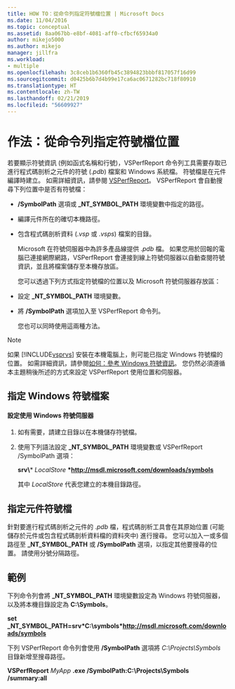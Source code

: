 ```yaml
---
title: HOW TO：從命令列指定符號檔位置 | Microsoft Docs
ms.date: 11/04/2016
ms.topic: conceptual
ms.assetid: 8aa067bb-e8bf-4081-aff0-cfbcf65934a0
author: mikejo5000
ms.author: mikejo
manager: jillfra
ms.workload:
- multiple
ms.openlocfilehash: 3c8ceb1b6360fb45c3894823bbbf817057f16d99
ms.sourcegitcommit: d0425b6b7d4b99e17ca6ac0671282bc718f80910
ms.translationtype: HT
ms.contentlocale: zh-TW
ms.lasthandoff: 02/21/2019
ms.locfileid: "56609927"
---
```

# <a name="how-to-specify-symbol-file-locations-from-the-command-line"></a>作法：從命令列指定符號檔位置
若要顯示符號資訊 (例如函式名稱和行號)，VSPerfReport 命令列工具需要存取已進行程式碼剖析之元件的符號 (.*pdb*) 檔案和 Windows 系統檔。 符號檔是在元件編譯時建立。 如需詳細資訊，請參閱 [VSPerfReport](../profiling/vsperfreport.md)。 VSPerfReport 會自動搜尋下列位置中是否有符號檔：

- **/SymbolPath** 選項或 **_NT_SYMBOL_PATH** 環境變數中指定的路徑。

- 編譯元件所在的確切本機路徑。

- 包含程式碼剖析資料 (.*vsp* 或 .*vsps*) 檔案的目錄。

  Microsoft 在符號伺服器中為許多產品線提供 .*pdb* 檔。 如果您用於回報的電腦已連接網際網路，VSPerfReport 會連接到線上符號伺服器以自動查閱符號資訊，並且將檔案儲存至本機存放區。

  您可以透過下列方式指定符號檔的位置以及 Microsoft 符號伺服器存放區：

- 設定 **_NT_SYMBOL_PATH** 環境變數。

- 將 **/SymbolPath** 選項加入至 VSPerfReport 命令列。

  您也可以同時使用這兩種方法。

> [!NOTE]
>  如果 [!INCLUDE[vsprvs](../code-quality/includes/vsprvs_md.md)] 安裝在本機電腦上，則可能已指定 Windows 符號檔的位置。 如需詳細資訊，請參閱[如何：參考 Windows 符號資訊](../profiling/how-to-reference-windows-symbol-information.md)。 您仍然必須遵循本主題稍後所述的方式來設定 VSPerfReport 使用位置和伺服器。

## <a name="specify-windows-symbol-files"></a>指定 Windows 符號檔案

#### <a name="to-configure-the-use-of-the-windows-symbol-server"></a>設定使用 Windows 符號伺服器

1. 如有需要，請建立目錄以在本機儲存符號檔。

2. 使用下列語法設定 **_NT_SYMBOL_PATH** 環境變數或 VSPerfReport /SymbolPath 選項：

    **srv\\*** *LocalStore* **\*http://msdl.microsoft.com/downloads/symbols**

    其中 *LocalStore* 代表您建立的本機目錄路徑。

## <a name="specify-component-symbol-files"></a>指定元件符號檔
 針對要進行程式碼剖析之元件的 .*pdb* 檔，程式碼剖析工具會在其原始位置 (可能儲存於元件或包含程式碼剖析資料檔的資料夾中) 進行搜尋。 您可以加入一或多個路徑至 **_NT_SYMBOL_PATH** 或 **/SymbolPath** 選項，以指定其他要搜尋的位置。 請使用分號分隔路徑。

## <a name="example"></a>範例
 下列命令列會將 **_NT_SYMBOL_PATH** 環境變數設定為 Windows 符號伺服器，以及將本機目錄設定為 **C:\Symbols**。

 **set  _NT_SYMBOL_PATH=srv\*C:\symbols\*http://msdl.microsoft.com/downloads/symbols**

 下列 VSPerfReport 命令列會使用 **/SymbolPath** 選項將 *C:\Projects\Symbols* 目錄新增至搜尋路徑。

 **VSPerfReport**  *MyApp* **.exe /SymbolPath:C:\Projects\Symbols /summary:all**